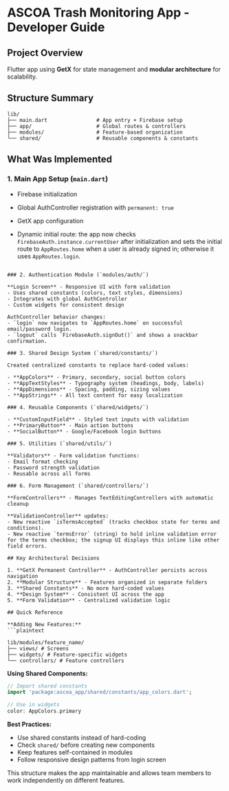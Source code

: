 # ASCOA Trash Monitoring App - Developer Guide

## Project Overview

Flutter app using **GetX** for state management and **modular architecture** for scalability.

## Structure Summary

```plaintext
lib/
├── main.dart                # App entry + Firebase setup
├── app/                     # Global routes & controllers
├── modules/                 # Feature-based organization
└── shared/                  # Reusable components & constants
```

## What Was Implemented

### 1. Main App Setup (`main.dart`)

- Firebase initialization
- Global AuthController registration with `permanent: true`
- GetX app configuration

- Dynamic initial route: the app now checks `FirebaseAuth.instance.currentUser` after initialization and sets the initial route to `AppRoutes.home` when a user is already signed in; otherwise it uses `AppRoutes.login`.

````plaintext

### 2. Authentication Module (`modules/auth/`)

**Login Screen** - Responsive UI with form validation
- Uses shared constants (colors, text styles, dimensions)
- Integrates with global AuthController
- Custom widgets for consistent design

AuthController behavior changes:
- `login` now navigates to `AppRoutes.home` on successful email/password login.
- `logout` calls `FirebaseAuth.signOut()` and shows a snackbar confirmation.

### 3. Shared Design System (`shared/constants/`)

Created centralized constants to replace hard-coded values:

- **AppColors** - Primary, secondary, social button colors
- **AppTextStyles** - Typography system (headings, body, labels)
- **AppDimensions** - Spacing, padding, sizing values
- **AppStrings** - All text content for easy localization

### 4. Reusable Components (`shared/widgets/`)

- **CustomInputField** - Styled text inputs with validation
- **PrimaryButton** - Main action buttons
- **SocialButton** - Google/Facebook login buttons

### 5. Utilities (`shared/utils/`)

**Validators** - Form validation functions:
- Email format checking
- Password strength validation
- Reusable across all forms

### 6. Form Management (`shared/controllers/`)

**FormControllers** - Manages TextEditingControllers with automatic cleanup

**ValidationController** updates:
- New reactive `isTermsAccepted` (tracks checkbox state for terms and conditions).
- New reactive `termsError` (string) to hold inline validation error for the terms checkbox; the signup UI displays this inline like other field errors.

## Key Architectural Decisions

1. **GetX Permanent Controller** - AuthController persists across navigation
2. **Modular Structure** - Features organized in separate folders
3. **Shared Constants** - No more hard-coded values
4. **Design System** - Consistent UI across the app
5. **Form Validation** - Centralized validation logic

## Quick Reference

**Adding New Features:**
```plaintext

lib/modules/feature_name/
├── views/ # Screens
├── widgets/ # Feature-specific widgets
└── controllers/ # Feature controllers

````

**Using Shared Components:**

```dart
// Import shared constants
import 'package:ascoa_app/shared/constants/app_colors.dart';

// Use in widgets
color: AppColors.primary
```

**Best Practices:**

- Use shared constants instead of hard-coding
- Check `shared/` before creating new components
- Keep features self-contained in modules
- Follow responsive design patterns from login screen

This structure makes the app maintainable and allows team members to work independently on different features.
